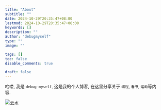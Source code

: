 ```yaml
---
title: "About"
subtitle: ""
date: 2024-10-29T20:35:47+08:00
lastmod: 2024-10-29T20:35:47+08:00
keywords: []
description: ""
author: "debugmyself"
type: ""
image: ""

tags: []
toc: false
disable_comments: true

draft: false
---
```


哈喽, 我是 `debug-myself`, 这是我的个人博客, 在这里分享关于 `编程`, `看书`, `运动`等内容.

![云水](/images/云山.jpg)